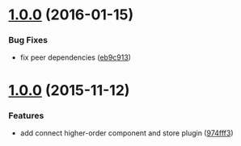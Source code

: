 <a name="1.0.0"></a>
# [1.0.0](https://github.com/troch/deku-redux/compare/v1.0.0...v1.0.0) (2016-01-15)


### Bug Fixes

* fix peer dependencies ([eb9c913](https://github.com/troch/deku-redux/commit/eb9c913))



<a name="1.0.0"></a>
# [1.0.0](https://github.com/troch/deku-redux/compare/974fff3...v1.0.0) (2015-11-12)


### Features

* add connect higher-order component and store plugin ([974fff3](https://github.com/troch/deku-redux/commit/974fff3))



